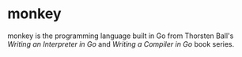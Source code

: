 monkey
===

monkey is the programming language built in Go from Thorsten Ball's _Writing an Interpreter in Go_ and _Writing a Compiler in Go_ book series.
